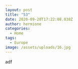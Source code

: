 ```yaml
---
layout: post
title: "53"
date: 2020-09-20T17:22:08.038Z
author: hermione
categories:
  - Home
tags:
  - Europe
image: /assets/uploads/16.jpg
---
```

adf